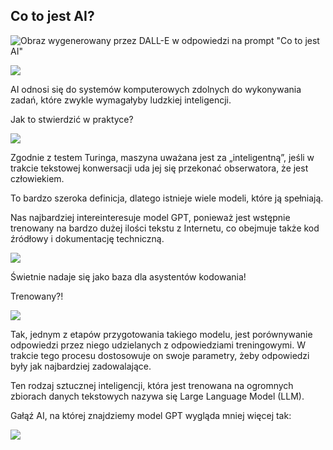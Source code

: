 ## Co to jest AI?
![Obraz wygenerowany przez DALL-E w odpowiedzi na prompt "Co to jest AI"](img/podzial-szt-inteligencji-wg-dalle.jpg)<!-- .element: style="width: 40%" -->



![](img/inteligencja.png)<!-- .element: class="image-floated-right" -->

AI odnosi się do systemów komputerowych zdolnych do wykonywania zadań, które zwykle wymagałyby ludzkiej inteligencji.

Jak to stwierdzić w praktyce?



![](img/test-turinga.png)<!-- .element: class="image-floated-right" -->

Zgodnie z testem Turinga, maszyna uważana jest za „inteligentną”, jeśli w trakcie tekstowej konwersacji uda jej się przekonać obserwatora, że jest człowiekiem.



To bardzo szeroka definicja, dlatego istnieje wiele modeli, które ją spełniają.



Nas najbardziej intereinteresuje model GPT, ponieważ jest wstępnie trenowany na bardzo dużej ilości tekstu z Internetu, co obejmuje także kod źródłowy i dokumentację techniczną. 

![](img/openai.png)<!-- .element: style="width: 80px" -->

Świetnie nadaje się jako baza dla asystentów kodowania!



Trenowany?!

![](img/trenowany.png)



Tak, jednym z etapów przygotowania takiego modelu, jest porównywanie odpowiedzi przez niego udzielanych z odpowiedziami treningowymi. W trakcie tego procesu dostosowuje on swoje parametry, żeby odpowiedzi były jak najbardziej zadowalające.



Ten rodzaj sztucznej inteligencji, która jest trenowana na ogromnych zbiorach danych tekstowych nazywa się Large Language Model (LLM).




Gałąź AI, na której znajdziemy model GPT wygląda mniej więcej tak: 



![](img/typy-ai.png)